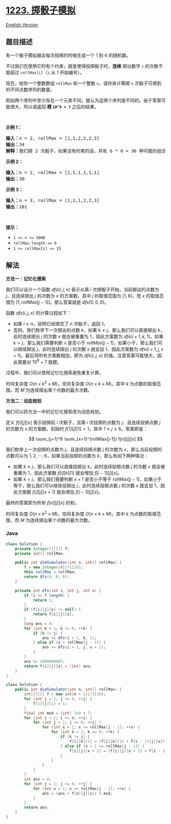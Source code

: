 # [1223. 掷骰子模拟](https://leetcode.cn/problems/dice-roll-simulation)

[English Version](/solution/1200-1299/1223.Dice%20Roll%20Simulation/README_EN.md)

## 题目描述

<!-- 这里写题目描述 -->

<p>有一个骰子模拟器会每次投掷的时候生成一个 1 到 6 的随机数。</p>

<p>不过我们在使用它时有个约束，就是使得投掷骰子时，<strong>连续</strong> 掷出数字&nbsp;<code>i</code>&nbsp;的次数不能超过&nbsp;<code>rollMax[i]</code>（<code>i</code>&nbsp;从 1 开始编号）。</p>

<p>现在，给你一个整数数组&nbsp;<code>rollMax</code>&nbsp;和一个整数&nbsp;<code>n</code>，请你来计算掷&nbsp;<code>n</code>&nbsp;次骰子可得到的不同点数序列的数量。</p>

<p>假如两个序列中至少存在一个元素不同，就认为这两个序列是不同的。由于答案可能很大，所以请返回 <strong>模&nbsp;<code>10^9 + 7</code></strong>&nbsp;之后的结果。</p>

<p>&nbsp;</p>

<p><strong>示例 1：</strong></p>

<pre><strong>输入：</strong>n = 2, rollMax = [1,1,2,2,2,3]
<strong>输出：</strong>34
<strong>解释：</strong>我们掷 2 次骰子，如果没有约束的话，共有 6 * 6 = 36 种可能的组合。但是根据 rollMax 数组，数字 1 和 2 最多连续出现一次，所以不会出现序列 (1,1) 和 (2,2)。因此，最终答案是 36-2 = 34。
</pre>

<p><strong>示例 2：</strong></p>

<pre><strong>输入：</strong>n = 2, rollMax = [1,1,1,1,1,1]
<strong>输出：</strong>30
</pre>

<p><strong>示例 3：</strong></p>

<pre><strong>输入：</strong>n = 3, rollMax = [1,1,1,2,2,3]
<strong>输出：</strong>181
</pre>

<p>&nbsp;</p>

<p><strong>提示：</strong></p>

<ul>
	<li><code>1 &lt;= n &lt;= 5000</code></li>
	<li><code>rollMax.length == 6</code></li>
	<li><code>1 &lt;= rollMax[i] &lt;= 15</code></li>
</ul>

## 解法

**方法一：记忆化搜索**

我们可以设计一个函数 $dfs(i, j, x)$ 表示从第 $i$ 次掷骰子开始，当前掷出的点数为 $j$，且连续掷出 $j$ 的次数为 $x$ 的方案数。其中 $j$ 的取值范围为 $[1, 6]$，而 $x$ 的取值范围为 $[1, rollMax[j - 1]]$。那么答案就是 $dfs(0, 0, 0)$。

函数 $dfs(i, j, x)$ 的计算过程如下：

-   如果 $i \ge n$，说明已经掷完了 $n$ 次骰子，返回 $1$。
-   否则，我们枚举下一次掷出的点数 $k$，如果 $k \ne j$，那么我们可以直接掷出 $k$，此时连续掷出 $j$ 的次数 $x$ 就会被重置为 $1$，因此方案数为 $dfs(i + 1, k, 1)$。如果 $k = j$，那么我们需要判断 $x$ 是否小于 $rollMax[j - 1]$，如果小于，那么我们可以继续掷出 $j$，此时连续掷出 $j$ 的次数 $x$ 就会加 $1$，因此方案数为 $dfs(i + 1, j, x + 1)$。最后将所有方案数相加，即为 $dfs(i, j, x)$ 的值。注意答案可能很大，因此需要对 $10^9 + 7$ 取模。

过程中，我们可以使用记忆化搜索避免重复计算。

时间复杂度 $O(n \times k^2 \times M)$，空间复杂度 $O(n \times k \times M)$。其中 $k$ 为点数的取值范围，而 $M$ 为连续掷出某个点数的最大次数。

**方法二：动态规划**

我们可以将方法一中的记忆化搜索改为动态规划。

定义 $f[i][j][x]$ 表示投掷前 $i$ 次骰子，且第 $i$ 次投掷的点数为 $j$，且连续投掷点数 $j$ 的次数为 $x$ 的方案数。初始时 $f[1][j][1] = 1$，其中 $1 \leq j \leq 6$。答案即是：

$$
\sum_{j=1}^6 \sum_{x=1}^{rollMax[j-1]} f[n][j][x]
$$

我们枚举上一次投掷的点数为 $j$，且连续投掷点数 $j$ 的次数为 $x$，那么当前投掷的点数可以为 $1, 2, \cdots, 6$，如果当前投掷的点数为 $k$，那么有如下两种情况：

-   如果 $k \neq j$，那么我们可以直接投掷出 $k$，此时连续投掷点数 $j$ 的次数 $x$ 就会被重置为 $1$，因此方案数 $f[i][k][1]$ 就会增加 $f[i-1][j][x]$。
-   如果 $k = j$，那么我们需要判断 $x+1$ 是否小于等于 $rollMax[j-1]$，如果小于等于，那么我们可以继续投掷出 $j$，此时连续投掷点数 $j$ 的次数 $x$ 就会加 $1$，因此方案数 $f[i][j][x+1]$ 就会增加 $f[i-1][j][x]$。

最终的答案即为所有 $f[n][j][x]$ 的和。

时间复杂度 $O(n \times k^2 \times M)$，空间复杂度 $O(n \times k \times M)$。其中 $k$ 为点数的取值范围，而 $M$ 为连续掷出某个点数的最大次数。

### **Java**

```java
class Solution {
    private Integer[][][] f;
    private int[] rollMax;

    public int dieSimulator(int n, int[] rollMax) {
        f = new Integer[n][7][16];
        this.rollMax = rollMax;
        return dfs(0, 0, 0);
    }

    private int dfs(int i, int j, int x) {
        if (i >= f.length) {
            return 1;
        }
        if (f[i][j][x] != null) {
            return f[i][j][x];
        }
        long ans = 0;
        for (int k = 1; k <= 6; ++k) {
            if (k != j) {
                ans += dfs(i + 1, k, 1);
            } else if (x < rollMax[j - 1]) {
                ans += dfs(i + 1, j, x + 1);
            }
        }
        ans %= 1000000007;
        return f[i][j][x] = (int) ans;
    }
}
```

```java
class Solution {
    public int dieSimulator(int n, int[] rollMax) {
        int[][][] f = new int[n + 1][7][16];
        for (int j = 1; j <= 6; ++j) {
            f[1][j][1] = 1;
        }
        final int mod = (int) 1e9 + 7;
        for (int i = 2; i <= n; ++i) {
            for (int j = 1; j <= 6; ++j) {
                for (int x = 1; x <= rollMax[j - 1]; ++x) {
                    for (int k = 1; k <= 6; ++k) {
                        if (k != j) {
                            f[i][k][1] = (f[i][k][1] + f[i - 1][j][x]) % mod;
                        } else if (x + 1 <= rollMax[j - 1]) {
                            f[i][j][x + 1] = (f[i][j][x + 1] + f[i - 1][j][x]) % mod;
                        }
                    }
                }
            }
        }
        int ans = 0;
        for (int j = 1; j <= 6; ++j) {
            for (int x = 1; x <= rollMax[j - 1]; ++x) {
                ans = (ans + f[n][j][x]) % mod;
            }
        }
        return ans;
    }
}
```
